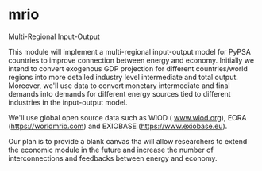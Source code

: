 # mrio
Multi-Regional Input-Output

This module will implement a multi-regional input-output model for PyPSA countries to improve connection between energy and economy. Initially we intend to convert exogenous GDP projection for different countries/world regions into more detailed industry level intermediate and total output. Moreover, we'll use data to convert monetary intermediate and final demands into demands for different energy sources tied to different industries in the input-output model.  

We'll use global open source data such as WIOD ( www.wiod.org), EORA (https://worldmrio.com) and EXIOBASE (https://www.exiobase.eu).

Our plan is to provide a blank canvas tha will allow researchers to extend the economic module in the future and increase the number of interconnections and feedbacks between energy and economy.
